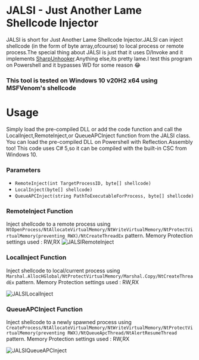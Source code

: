 # JALSI - Just Another Lame Shellcode Injector
JALSI is short for Just Another Lame Shellcode Injector.JALSI can inject shellcode (in the form of byte array,ofcourse) to local process or remote process.The special thing about JALSI is just that it uses D/Invoke and it implements [SharpUnhooker](https://github.com/GetRektBoy724/SharpUnhooker).Anything else,its pretty lame.I test this program on Powershell and it bypasses WD for some reason 😂
### This tool is tested on Windows 10 v20H2 x64 using MSFVenom's shellcode
# Usage
Simply load the pre-compiled DLL or add the code function and call the LocalInject,RemoteInject,or QueueAPCInject function from the JALSI class. You can load the pre-compiled DLL on Powershell with Reflection.Assembly too! This code uses C# 5,so it can be compiled with the built-in CSC from Windows 10.
### Parameters
- `RemoteInject(int TargetProcessID, byte[] shellcode)`
- `LocalInject(byte[] shellcode)`
- `QueueAPCInject(string PathToExecutableForProcess, byte[] shellcode)`
### RemoteInject Function 
Inject shellcode to a remote process using `NtOpenProcess/NtAllocateVirtualMemory/NtWriteVirtualMemory/NtProtectVirtualMemory(preventing RWX)/NtCreateThreadEx` pattern.
Memory Protection settings used : RW,RX
![JALSIRemoteInject](https://user-images.githubusercontent.com/41237415/123792154-83daff80-d90a-11eb-89ba-3d7506ab8ed0.png)


### LocalInject Function
Inject shellcode to local/current process using `Marshal.AllocHGlobal/NtProtectVirtualMemory/Marshal.Copy/NtCreateThreadEx` pattern.
Memory Protection settings used : RW,RX

![JALSILocalInject](https://user-images.githubusercontent.com/41237415/123792192-8f2e2b00-d90a-11eb-9c39-7999e1ebff8d.png)


### QueueAPCInject Function 
Inject shellcode to a newly spawned process using `CreateProcess/NtAllocateVirtualMemory/NtWriteVirtualMemory/NtProtectVirtualMemory(preventing RWX)/NtQueueApcThread/NtAlertResumeThread` pattern.
Memory Protection settings used : RW,RX

![JALSIQueueAPCInject](https://user-images.githubusercontent.com/41237415/123792236-9a815680-d90a-11eb-844c-d2a5458d3cad.png)



